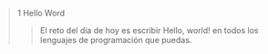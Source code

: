  >1 Hello Word
 >> El reto del día de hoy es escribir Hello, world! en todos los lenguajes de programación que puedas.